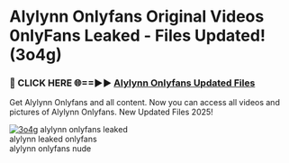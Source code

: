 # Alylynn Onlyfans Original Videos 0nlyFans Leaked - Files Updated! (3o4g)

<h3>🔴 CLICK HERE 🌐==►► <a href="https://tinyurl.com/2jnfzry5" rel="nofollow">Alylynn Onlyfans Updated Files</a></h3>

Get Alylynn Onlyfans and all content. Now you can access all videos and pictures of Alylynn Onlyfans. New Updated Files 2025!

[![3o4g](https://i.imgur.com/GyGTBgg.gif)](https://tinyurl.com/2jnfzry5)
alylynn onlyfans leaked<br>
alylynn leaked onlyfans<br>
alylynn onlyfans nude